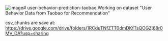 ![image](https://github.com/user-attachments/assets/e50fd738-2828-41c2-a9ed-abcbba4c49c4)# user-behavior-prediction-taobao
Working on dataset "User Behavior Data from Taobao for Recommendation"

csv_chunks are save at: https://drive.google.com/drive/folders/1RCduTNfZTT0dmDKfTsQOGZj68r0MV_DA?usp=sharing
